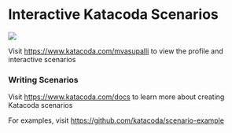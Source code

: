 # Interactive Katacoda Scenarios

[![](http://shields.katacoda.com/katacoda/mvasupalli/count.svg)](https://www.katacoda.com/mvasupalli "Get your profile on Katacoda.com")

Visit https://www.katacoda.com/mvasupalli to view the profile and interactive scenarios

### Writing Scenarios
Visit https://www.katacoda.com/docs to learn more about creating Katacoda scenarios

For examples, visit https://github.com/katacoda/scenario-example
